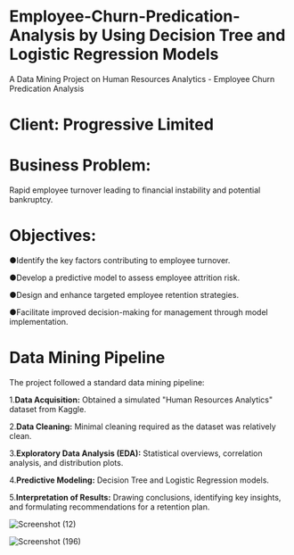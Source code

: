 # Employee-Churn-Predication-Analysis by Using Decision Tree and Logistic Regression Models
A Data Mining Project on Human Resources Analytics - Employee Churn Predication Analysis 

# Client: Progressive Limited

# Business Problem: 
Rapid employee turnover leading to financial instability and potential bankruptcy.

# Objectives:
●Identify the key factors contributing to employee turnover.

●Develop a predictive model to assess employee attrition risk.

●Design and enhance targeted employee retention strategies.

●Facilitate improved decision-making for management through model implementation.

# Data Mining Pipeline 

The project followed a standard data mining pipeline:

1.**Data Acquisition:** Obtained a simulated "Human Resources Analytics" dataset from Kaggle.

2.**Data Cleaning:** Minimal cleaning required as the dataset was relatively clean.

3.**Exploratory Data Analysis (EDA):** Statistical overviews, correlation analysis, and distribution plots.

4.**Predictive Modeling:** Decision Tree and Logistic Regression models.

5.**Interpretation of Results:** Drawing conclusions, identifying key insights, and formulating recommendations for a retention plan.


![Screenshot (12)](https://github.com/user-attachments/assets/36e8eccd-dd69-4de6-9fab-88a6bf9dce77)


![Screenshot (196)](https://github.com/user-attachments/assets/1d90bf3e-006b-4466-92cf-37b3e84ee29f)


